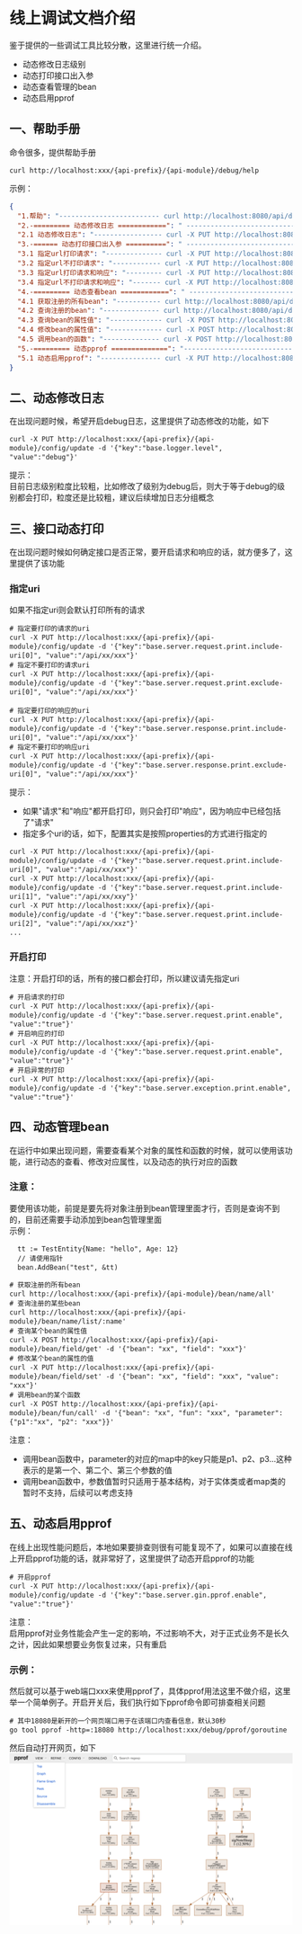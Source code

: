 # 线上调试文档介绍
鉴于提供的一些调试工具比较分散，这里进行统一介绍。<br/>

- 动态修改日志级别
- 动态打印接口出入参
- 动态查看管理的bean
- 动态启用pprof

## 一、帮助手册
命令很多，提供帮助手册
```shell
curl http://localhost:xxx/{api-prefix}/{api-module}/debug/help
```

示例：<br/>
```json
{
  "1.帮助": "------------------------- curl http://localhost:8080/api/demo/debug/help",
  "2.-========= 动态修改日志 ============": " ----------------------------------------------------------------------------------------------------------------------------------------------------------",
  "2.1 动态修改日志": "----------------- curl -X PUT http://localhost:8080/api/demo/config/update -d '{\"key\":\"base.logger.level\", \"value\":\"debug\"}'",
  "3.-====== 动态打印接口出入参 ==========": " ----------------------------------------------------------------------------------------------------------------------------------------------------------",
  "3.1 指定url打印请求": "-------------- curl -X PUT http://localhost:8080/api/demo/config/update -d '{\"key\":\"base.server.request.print.include-uri[0]\", \"value\":\"/api/xx/xxx\"}'",
  "3.2 指定url不打印请求": "------------ curl -X PUT http://localhost:8080/api/demo/config/update -d '{\"key\":\"base.server.request.print.exclude-uri[0]\", \"value\":\"/api/xx/xxx\"}'",
  "3.3 指定url打印请求和响应": "--------- curl -X PUT http://localhost:8080/api/demo/config/update -d '{\"key\":\"base.server.response.print.include-uri[0]\", \"value\":\"/api/xx/xxx\"}'",
  "3.4 指定url不打印请求和响应": "------- curl -X PUT http://localhost:8080/api/demo/config/update -d '{\"key\":\"base.server.response.print.exclude-uri[0]\", \"value\":\"/api/xx/xxx\"}'",
  "4.-========= 动态查看bean ============": " ---------------------------------------------------------------------------------------------------------------------------------------------------------",
  "4.1 获取注册的所有bean": "----------- curl http://localhost:8080/api/demo/bean/name/all",
  "4.2 查询注册的bean": "-------------- curl http://localhost:8080/api/demo/bean/name/list/:name",
  "4.3 查询bean的属性值": "------------- curl -X POST http://localhost:8080/api/demo/bean/field/get' -d '{\"bean\": \"xx\", \"field\":\"xxx\"}'",
  "4.4 修改bean的属性值": "------------- curl -X POST http://localhost:8080/api/demo/bean/field/set' -d '{\"bean\": \"xx\", \"field\": \"xxx\", \"value\": \"xxx\"}'",
  "4.5 调用bean的函数": "-------------- curl -X POST http://localhost:8080/api/demo/bean/fun/call' -d '{\"bean\": \"xx\", \"fun\": \"xxx\", \"parameter\": {\"p1\":\"xx\", \"p2\": \"xxx\"}}'",
  "5.-========= 动态pprof ==============": "----------------------------------------------------------------------------------------------------------------------------------------------------------",
  "5.1 动态启用pprof": "--------------- curl -X PUT http://localhost:8080/api/demo/config/update -d '{\"key\":\"base.server.gin.pprof.enable\", \"value\":\"true\"}'"
}
```

## 二、动态修改日志
在出现问题时候，希望开启debug日志，这里提供了动态修改的功能，如下
```shell
curl -X PUT http://localhost:xxx/{api-prefix}/{api-module}/config/update -d '{"key":"base.logger.level", "value":"debug"}'
```

提示：<br/>
目前日志级别粒度比较粗，比如修改了级别为debug后，则大于等于debug的级别都会打印，粒度还是比较粗，建议后续增加日志分组概念


## 三、接口动态打印
在出现问题时候如何确定接口是否正常，要开启请求和响应的话，就方便多了，这里提供了该功能

### 指定uri
如果不指定uri则会默认打印所有的请求
```shell
# 指定要打印的请求的uri
curl -X PUT http://localhost:xxx/{api-prefix}/{api-module}/config/update -d '{"key":"base.server.request.print.include-uri[0]", "value":"/api/xx/xxx"}'
# 指定不要打印的请求uri
curl -X PUT http://localhost:xxx/{api-prefix}/{api-module}/config/update -d '{"key":"base.server.request.print.exclude-uri[0]", "value":"/api/xx/xxx"}'

# 指定要打印的响应的uri
curl -X PUT http://localhost:xxx/{api-prefix}/{api-module}/config/update -d '{"key":"base.server.response.print.include-uri[0]", "value":"/api/xx/xxx"}'
# 指定不要打印的响应uri
curl -X PUT http://localhost:xxx/{api-prefix}/{api-module}/config/update -d '{"key":"base.server.response.print.exclude-uri[0]", "value":"/api/xx/xxx"}'
```

提示：<br/>
- 如果"请求"和"响应"都开启打印，则只会打印"响应"，因为响应中已经包括了"请求"
- 指定多个uri的话，如下，配置其实是按照properties的方式进行指定的
```shell
curl -X PUT http://localhost:xxx/{api-prefix}/{api-module}/config/update -d '{"key":"base.server.request.print.include-uri[0]", "value":"/api/xx/xxx"}'
curl -X PUT http://localhost:xxx/{api-prefix}/{api-module}/config/update -d '{"key":"base.server.request.print.include-uri[1]", "value":"/api/xx/xxy"}'
curl -X PUT http://localhost:xxx/{api-prefix}/{api-module}/config/update -d '{"key":"base.server.request.print.include-uri[2]", "value":"/api/xx/xxz"}'
...
```
### 开启打印
注意：开启打印的话，所有的接口都会打印，所以建议请先指定uri
```shell
# 开启请求的打印
curl -X PUT http://localhost:xxx/{api-prefix}/{api-module}/config/update -d '{"key":"base.server.request.print.enable", "value":"true"}'
# 开启响应的打印
curl -X PUT http://localhost:xxx/{api-prefix}/{api-module}/config/update -d '{"key":"base.server.request.print.enable", "value":"true"}'
# 开启异常的打印
curl -X PUT http://localhost:xxx/{api-prefix}/{api-module}/config/update -d '{"key":"base.server.exception.print.enable", "value":"true"}'
```
## 四、动态管理bean
在运行中如果出现问题，需要查看某个对象的属性和函数的时候，就可以使用该功能，进行动态的查看、修改对应属性，以及动态的执行对应的函数

### 注意：
要使用该功能，前提是要先将对象注册到bean管理里面才行，否则是查询不到的，目前还需要手动添加到bean包管理里面<br/>
示例：
```shell
  tt := TestEntity{Name: "hello", Age: 12}
  // 请使用指针
  bean.AddBean("test", &tt)
```

```shell
# 获取注册的所有bean
curl http://localhost:xxx/{api-prefix}/{api-module}/bean/name/all'
# 查询注册的某些bean 
curl http://localhost:xxx/{api-prefix}/{api-module}/bean/name/list/:name'
# 查询某个bean的属性值
curl -X POST http://localhost:xxx/{api-prefix}/{api-module}/bean/field/get' -d '{"bean": "xx", "field": "xxx"}'
# 修改某个bean的属性的值
curl -X PUT http://localhost:xxx/{api-prefix}/{api-module}/bean/field/set' -d '{"bean": "xx", "field": "xxx", "value": "xxx"}'
# 调用bean的某个函数
curl -X POST http://localhost:xxx/{api-prefix}/{api-module}/bean/fun/call' -d '{"bean": "xx", "fun": "xxx", "parameter": {"p1":"xx", "p2": "xxx"}}'
```

注意：<br/>
- 调用bean函数中，parameter的对应的map中的key只能是p1、p2、p3...这种表示的是第一个、第二个、第三个参数的值
- 调用bean函数中，参数值暂时只适用于基本结构，对于实体类或者map类的暂时不支持，后续可以考虑支持

## 五、动态启用pprof
在线上出现性能问题后，本地如果要排查则很有可能复现不了，如果可以直接在线上开启pprof功能的话，就非常好了，这里提供了动态开启pprof的功能
```shell
# 开启pprof
curl -X PUT http://localhost:xxx/{api-prefix}/{api-module}/config/update -d '{"key":"base.server.gin.pprof.enable", "value":"true"}'
```

注意：<br/>
启用pprof对业务性能会产生一定的影响，不过影响不大，对于正式业务不是长久之计，因此如果想要业务恢复过来，只有重启


### 示例：
然后就可以基于web端口xxx来使用pprof了，具体pprof用法这里不做介绍，这里举一个简单例子。开启开关后，我们执行如下pprof命令即可排查相关问题
```shell
# 其中18080是新开的一个网页端口用于在该端口内查看信息，默认30秒
go tool pprof -http=:18080 http://localhost:xxx/debug/pprof/goroutine
```
然后自动打开网页，如下
![pprof.png](./pic/pprof.png)

